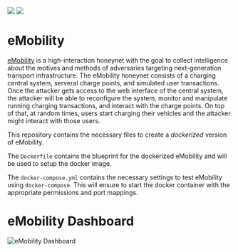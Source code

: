 [![](https://images.microbadger.com/badges/version/dtagdevsec/emobility:1710.svg)](https://microbadger.com/images/dtagdevsec/emobility:1710 "Get your own version badge on microbadger.com") [![](https://images.microbadger.com/badges/image/dtagdevsec/emobility:1710.svg)](https://microbadger.com/images/dtagdevsec/emobility:1710 "Get your own image badge on microbadger.com")

# eMobility

[eMobility](https://github.com/dtag-dev-sec/emobility) is a high-interaction honeynet with the goal to collect intelligence about the motives and methods of adversaries targeting next-generation transport infrastructure. The eMobility honeynet consists of a charging central system, serveral charge points, and simulated user transactions. Once the attacker gets access to the web interface of the central system, the attacker will be able to reconfigure the system, monitor and manipulate running charging transactions, and interact with the charge points. On top of that, at random times, users start charging their vehicles  and the attacker might interact with those users.

This repository contains the necessary files to create a *dockerized* version of eMobility.

The `Dockerfile` contains the blueprint for the dockerized eMobility and will be used to setup the docker image.  

The `docker-compose.yml` contains the necessary settings to test eMobility using `docker-compose`. This will ensure to start the docker container with the appropriate permissions and port mappings.

# eMobility Dashboard

![eMobility Dashboard](https://raw.githubusercontent.com/dtag-dev-sec/emobility/master/doc/dashboard.png)
